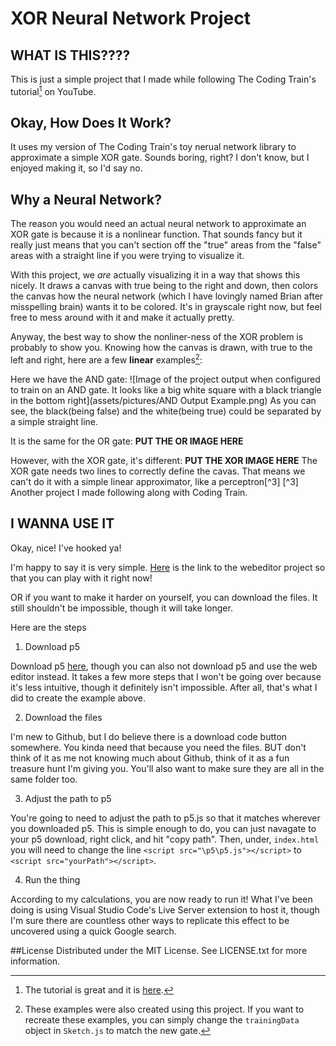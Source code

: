 # XOR Neural Network Project
<!-- This is my first ever Github readme so, yes, it will be ugy -->

## WHAT IS THIS????
This is just a simple project that I made while following The Coding Train's tutorial[^1] on YouTube.
[^1]: The tutorial is great and it is [here](https://www.youtube.com/watch?v=188B6k_F9jU&list=PLRqwX-V7Uu6aCibgK1PTWWu9by6XFdCfh&index=19&pp=iAQB).

## Okay, How Does It Work?
It uses my version of The Coding Train's toy nerual network library to approximate a simple XOR gate. 
Sounds boring, right? 
I don't know, but I enjoyed making it, so I'd say no.

## Why a Neural Network?
The reason you would need an actual neural network to approximate an XOR gate is because it is a nonlinear function. 
That sounds fancy but it really just means that you can't section off the "true" areas from the "false" areas with a straight line if you were trying to visualize it.

With this project, we _are_ actually visualizing it in a way that shows this nicely. 
It draws a canvas with true being to the right and down, then colors the canvas how the neural network \(which I have lovingly named Brian after misspelling brain) wants it to be colored.
It's in grayscale right now, but feel free to mess around with it and make it actually pretty.

Anyway, the best way to show the nonliner-ness of the XOR problem is probably to show you. 
Knowing how the canvas is drawn, with true to the left and right, here are a few **linear** examples[^2]:

[^2]: These examples were also created using this project. 
  If you want to recreate these examples, you can simply change the `trainingData` object in `Sketch.js` to match the new gate.

Here we have the AND gate:
![Image of the project output when configured to train on an AND gate. It looks like a big white square with a black triangle in the bottom right](assets/pictures/AND Output Example.png)
As you can see, the black\(being false) and the white\(being true) could be separated by a simple straight line.

It is the same for the OR gate:
**PUT THE OR IMAGE HERE**

However, with the XOR gate, it's different:
**PUT THE XOR IMAGE HERE**
The XOR gate needs two lines to correctly define the cavas. That means we can't do it with a simple linear approximator, like a perceptron[^3]
[^3] Another project I made following along with Coding Train.

## I WANNA USE IT
Okay, nice! I've hooked ya!

I'm happy to say it is very simple. 
[Here](https://editor.p5js.org/intentionalDisaster99/full/8YwpnVwph) is the link to the webeditor project so that you can play with it right now!

OR if you want to make it harder on yourself, you can download the files.
It still shouldn't be impossible, though it will take longer.

Here are the steps
1. Download p5

Download p5 [here](https://p5js.org/download/), though you can also not download p5 and use the web editor instead. It takes a few more steps that I won't be going over because it's less intuitive, though it definitely isn't impossible.
After all, that's what I did to create the example above.

2. Download the files
   
I'm new to Github, but I do believe there is a download code button somewhere. You kinda need that because you need the files.
BUT don't think of it as me not knowing much about Github, think of it as a fun treasure hunt I'm giving you.
You'll also want to make sure they are all in the same folder too.

3. Adjust the path to p5

You're going to need to adjust the path to p5.js so that it matches wherever you downloaded p5.
This is simple enough to do, you can just navagate to your p5 download, right click, and hit "copy path".
Then, under, `index.html` you will need to change the line `<script src="\p5\p5.js"></script>` to `<script src="yourPath"></script>`.

4. Run the thing

According to my calculations, you are now ready to run it! What I've been doing is using Visual Studio Code's Live Server extension to host it, though I'm sure there are countless other ways to replicate this effect to be uncovered using a quick Google search.


##License
Distributed under the MIT License. See LICENSE.txt for more information.



